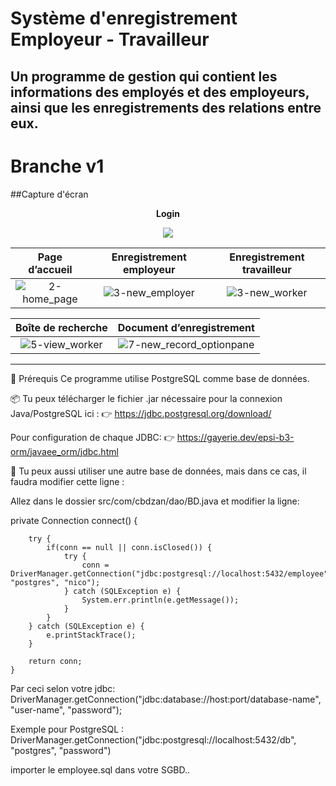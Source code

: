 # Système d'enregistrement Employeur - Travailleur
Un programme de gestion qui contient les informations des employés et des employeurs, ainsi que les enregistrements des relations entre eux.
---

# Branche v1
##Capture d'écran
<p align="center"><strong>Login</strong></p>
<p align="center"><img src="https://user-images.githubusercontent.com/71611710/157845415-c8f293df-5e1a-4ac5-a066-1971ee3ab6ae.png"></p>

| **Page d’accueil**            | **Enregistrement employeur**|  **Enregistrement travailleur**
:------------------------:|:------------------------:|:-------------------------:
![2-home_page](https://user-images.githubusercontent.com/71611710/157845986-0b99502d-ec6a-411c-999c-d37859dcf47e.png) | ![3-new_employer](https://user-images.githubusercontent.com/71611710/157849241-2a4ea23f-f195-4152-ab57-b2da20a1ea87.png)  |  ![3-new_worker](https://user-images.githubusercontent.com/71611710/157849850-5c6cfda1-05cd-4164-8287-474496cd189e.png)

| **Boîte de recherche**  | **Document d’enregistrement**
:----------------:|:-------------------------:
![5-view_worker](https://user-images.githubusercontent.com/71611710/157850829-c03944a1-bd1b-41d6-875b-61f8d8ce4d62.png) | ![7-new_record_optionpane](https://user-images.githubusercontent.com/71611710/158039292-30c103d1-bdaa-4f3f-bd36-342815fd6efd.png)

---

🧰 Prérequis
Ce programme utilise PostgreSQL comme base de données.


📦 Tu peux télécharger le fichier .jar nécessaire pour la connexion Java/PostgreSQL ici :
👉 https://jdbc.postgresql.org/download/

Pour configuration de chaque JDBC:
👉 https://gayerie.dev/epsi-b3-orm/javaee_orm/jdbc.html

🔧 Tu peux aussi utiliser une autre base de données, mais dans ce cas, il faudra modifier cette ligne :

Allez dans le dossier src/com/cbdzan/dao/BD.java et modifier la ligne:

private Connection connect() {
		
		try {
			if(conn == null || conn.isClosed()) {
				try {
					conn = DriverManager.getConnection("jdbc:postgresql://localhost:5432/employee", "postgres", "nico");
				} catch (SQLException e) {
					System.err.println(e.getMessage());
				}
			}
		} catch (SQLException e) {
			e.printStackTrace();
		}
		
		return conn;
	}


Par ceci selon votre jdbc:
DriverManager.getConnection("jdbc:database://host:port/database-name", "user-name", "password");

Exemple pour PostgreSQL :
DriverManager.getConnection("jdbc:postgresql://localhost:5432/db", "postgres", "password")

importer le employee.sql dans votre SGBD..

